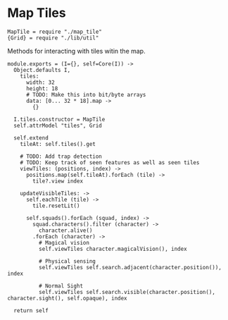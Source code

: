 Map Tiles
=========

    MapTile = require "./map_tile"
    {Grid} = require "./lib/util"

Methods for interacting with tiles witin the map.

    module.exports = (I={}, self=Core(I)) ->
      Object.defaults I,
        tiles:
          width: 32
          height: 18
          # TODO: Make this into bit/byte arrays
          data: [0... 32 * 18].map ->
            {}

      I.tiles.constructor = MapTile
      self.attrModel "tiles", Grid

      self.extend
        tileAt: self.tiles().get

        # TODO: Add trap detection
        # TODO: Keep track of seen features as well as seen tiles
        viewTiles: (positions, index) ->
          positions.map(self.tileAt).forEach (tile) ->
            tile?.view index

        updateVisibleTiles: ->
          self.eachTile (tile) ->
            tile.resetLit()

          self.squads().forEach (squad, index) ->
            squad.characters().filter (character) ->
              character.alive()
            .forEach (character) ->
              # Magical vision
              self.viewTiles character.magicalVision(), index

              # Physical sensing
              self.viewTiles self.search.adjacent(character.position()), index

              # Normal Sight
              self.viewTiles self.search.visible(character.position(), character.sight(), self.opaque), index

      return self

